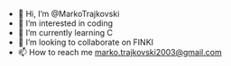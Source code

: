 - 👋 Hi, I’m @MarkoTrajkovski
- 👀 I’m interested in coding
- 🌱 I’m currently learning C
- 💞️ I’m looking to collaborate on FINKI
- 📫 How to reach me marko.trajkovski2003@gmail.com

<!---
MarkoTrajkovski/MarkoTrajkovski is a ✨ special ✨ repository because its `README.md` (this file) appears on your GitHub profile.
You can click the Preview link to take a look at your changes.
--->
